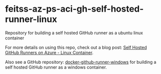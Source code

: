 # feitss-az-ps-aci-gh-self-hosted-runner-linux

Repository for building a self hosted GitHub runner as a ubuntu linux container

For more details on using this repo, check out a blog post: [Self Hosted GitHub Runners on Azure - Linux Container](https://dev.to/pwd9000/create-a-docker-based-self-hosted-github-runner-linux-container-48dh).

Also see a GitHub repository: [docker-github-runner-windows](https://github.com/Pwd9000-ML/docker-github-runner-windows) for building a self hosted GitHub runner as a windows container. 

